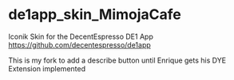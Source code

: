 # de1app_skin_MimojaCafe
Iconik Skin for the DecentEspresso DE1 App https://github.com/decentespresso/de1app

This is my fork to add a describe button until Enrique gets his DYE Extension implemented
